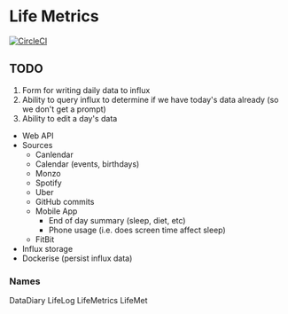 # Life Metrics

[![CircleCI](https://circleci.com/gh/jemgunay/life-metrics/tree/master.svg?style=svg)](https://circleci.com/gh/jemgunay/life-metrics/tree/master)

## TODO

1. Form for writing daily data to influx
2. Ability to query influx to determine if we have today's data already (so we don't get a prompt)
3. Ability to edit a day's data 

* Web API
* Sources
  * Canlendar
  * Calendar (events, birthdays)
  * Monzo
  * Spotify
  * Uber
  * GitHub commits
  * Mobile App
    * End of day summary (sleep, diet, etc)
    * Phone usage (i.e. does screen time affect sleep) 
  * FitBit
* Influx storage
* Dockerise (persist influx data)

### Names

DataDiary
LifeLog
LifeMetrics
LifeMet

